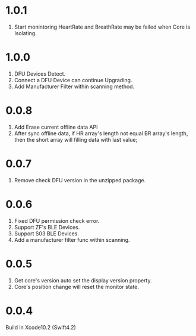 # 1.0.1 

1. Start monintoring HeartRate and BreathRate may be failed when Core is Isolating.

# 1.0.0 

1. DFU Devices Detect.
2. Connect a DFU Device can continue Upgrading.
3. Add Manufacturer Filter within scanning method.

# 0.0.8

1. Add Erase current offline data API
2. After sync offline data, if HR array's length not equal BR array's length, then the short array will filling data with last value;


# 0.0.7

1. Remove check DFU version in the unzipped package.

# 0.0.6

1. Fixed DFU permission check error.
2. Support ZF's BLE Devices.
3. Support S03 BLE Devices.
4. Add a manufacturer filter func within scanning.

# 0.0.5

1. Get core's version auto set the display version property.
2. Core's position change will reset the monitor state.


# 0.0.4

Build in Xcode10.2 (Swift4.2)